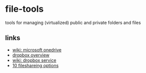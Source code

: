 # file-tools
tools for managing (virtualized) public and private folders and files

## links

* [wiki: microsoft onedrive](http://en.wikipedia.org/wiki/OneDrive)
* [dropbox overview](https://www.dropbox.com/business/why-dropbox-for-business)
* [wiki: dropbox service](http://en.wikipedia.org/wiki/Dropbox_(service))
* [10 fileshareing options](http://www.computerworld.com/article/2505487/web-apps-10-file-sharing-options-dropbox-google-drive-and-more.html)
